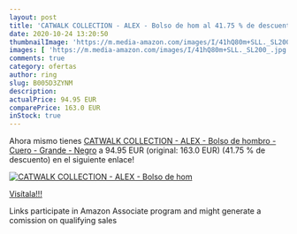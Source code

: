 ```yaml
---
layout: post
title: 'CATWALK COLLECTION - ALEX - Bolso de hom al 41.75 % de descuento'
date: 2020-10-24 13:20:50
thumbnailImage: 'https://m.media-amazon.com/images/I/41hQ80m+SLL._SL200_.jpg'
images: [ 'https://m.media-amazon.com/images/I/41hQ80m+SLL._SL200_.jpg' ]
comments: true
category: ofertas
author: ring
slug: B005D3ZYNM
description:
actualPrice: 94.95 EUR
comparePrice: 163.0 EUR
inStock: true
---
```


Ahora mismo tienes [CATWALK COLLECTION - ALEX - Bolso de hombro - Cuero - Grande - Negro](https://www.amazon.es/dp/B005D3ZYNM/?tag=tolees-21) a 94.95 EUR (original: 163.0 EUR) (41.75 %  de descuento) en el siguiente enlace!

[![CATWALK COLLECTION - ALEX - Bolso de hom](https://m.media-amazon.com/images/I/41hQ80m+SLL._SL200_.jpg)](https://www.amazon.es/dp/B005D3ZYNM/?tag=tolees-21)

[Visítala!!!](https://www.amazon.es/dp/B005D3ZYNM/?tag=tolees-21)

Links participate in Amazon Associate program and might generate a comission on qualifying sales

